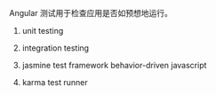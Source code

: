 Angular 测试用于检查应用是否如预想地运行。

1. unit testing 
2. integration testing


1. jasmine test framework
behavior-driven javascript 
2. karma test runner

